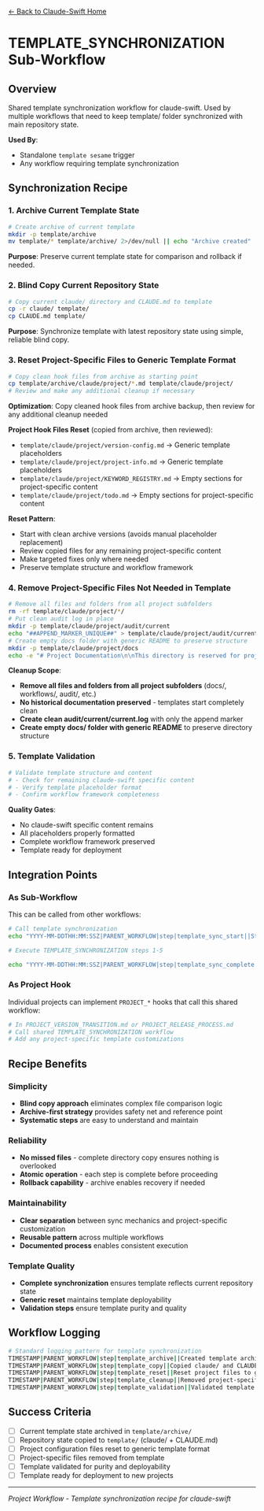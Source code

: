 [← Back to Claude-Swift Home](../../../README.md)

# TEMPLATE_SYNCHRONIZATION Sub-Workflow

## Overview

Shared template synchronization workflow for claude-swift. Used by multiple workflows that need to keep template/ folder synchronized with main repository state.

**Used By**: 
- Standalone `template sesame` trigger
- Any workflow requiring template synchronization

## Synchronization Recipe

### 1. Archive Current Template State
```bash
# Create archive of current template
mkdir -p template/archive
mv template/* template/archive/ 2>/dev/null || echo "Archive created"
```

**Purpose**: Preserve current template state for comparison and rollback if needed.

### 2. Blind Copy Current Repository State  
```bash
# Copy current claude/ directory and CLAUDE.md to template
cp -r claude/ template/
cp CLAUDE.md template/
```

**Purpose**: Synchronize template with latest repository state using simple, reliable blind copy.

### 3. Reset Project-Specific Files to Generic Template Format
```bash
# Copy clean hook files from archive as starting point
cp template/archive/claude/project/*.md template/claude/project/
# Review and make any additional cleanup if necessary
```

**Optimization**: Copy cleaned hook files from archive backup, then review for any additional cleanup needed

**Project Hook Files Reset** (copied from archive, then reviewed):
- `template/claude/project/version-config.md` → Generic template placeholders
- `template/claude/project/project-info.md` → Generic template placeholders  
- `template/claude/project/KEYWORD_REGISTRY.md` → Empty sections for project-specific content
- `template/claude/project/todo.md` → Empty sections for project-specific content

**Reset Pattern**:
- Start with clean archive versions (avoids manual placeholder replacement)
- Review copied files for any remaining project-specific content
- Make targeted fixes only where needed
- Preserve template structure and workflow framework

### 4. Remove Project-Specific Files Not Needed in Template
```bash
# Remove all files and folders from all project subfolders
rm -rf template/claude/project/*/
# Put clean audit log in place
mkdir -p template/claude/project/audit/current
echo "##APPEND_MARKER_UNIQUE##" > template/claude/project/audit/current/current.log
# Create empty docs folder with generic README to preserve structure
mkdir -p template/claude/project/docs
echo -e "# Project Documentation\n\nThis directory is reserved for project-specific documentation.\n\nCurrently empty - no project-specific documentation files are maintained.\n\n---\n\n*Project documentation structure maintained for future use.*" > template/claude/project/docs/README.md
```

**Cleanup Scope**:
- **Remove all files and folders from all project subfolders** (docs/, workflows/, audit/, etc.)
- **No historical documentation preserved** - templates start completely clean
- **Create clean audit/current/current.log** with only the append marker
- **Create empty docs/ folder with generic README** to preserve directory structure

### 5. Template Validation
```bash
# Validate template structure and content
# - Check for remaining claude-swift specific content
# - Verify template placeholder format
# - Confirm workflow framework completeness
```

**Quality Gates**:
- No claude-swift specific content remains
- All placeholders properly formatted
- Complete workflow framework preserved
- Template ready for deployment

## Integration Points

### As Sub-Workflow
This can be called from other workflows:

```bash
# Call template synchronization
echo "YYYY-MM-DDTHH:MM:SSZ|PARENT_WORKFLOW|step|template_sync_start||Starting template synchronization sub-workflow" >> claude/project/audit/current/current.log

# Execute TEMPLATE_SYNCHRONIZATION steps 1-5

echo "YYYY-MM-DDTHH:MM:SSZ|PARENT_WORKFLOW|step|template_sync_complete||Template synchronization sub-workflow complete" >> claude/project/audit/current/current.log
```

### As Project Hook
Individual projects can implement `PROJECT_*` hooks that call this shared workflow:

```bash
# In PROJECT_VERSION_TRANSITION.md or PROJECT_RELEASE_PROCESS.md
# Call shared TEMPLATE_SYNCHRONIZATION workflow
# Add any project-specific template customizations
```

## Recipe Benefits

### **Simplicity**
- **Blind copy approach** eliminates complex file comparison logic
- **Archive-first strategy** provides safety net and reference point
- **Systematic steps** are easy to understand and maintain

### **Reliability** 
- **No missed files** - complete directory copy ensures nothing is overlooked
- **Atomic operation** - each step is complete before proceeding
- **Rollback capability** - archive enables recovery if needed

### **Maintainability**
- **Clear separation** between sync mechanics and project-specific customization
- **Reusable pattern** across multiple workflows
- **Documented process** enables consistent execution

### **Template Quality**
- **Complete synchronization** ensures template reflects current repository state
- **Generic reset** maintains template deployability
- **Validation steps** ensure template purity and quality

## Workflow Logging

```bash
# Standard logging pattern for template synchronization
TIMESTAMP|PARENT_WORKFLOW|step|template_archive||Created template archive in template/archive/
TIMESTAMP|PARENT_WORKFLOW|step|template_copy||Copied claude/ and CLAUDE.md to template/ 
TIMESTAMP|PARENT_WORKFLOW|step|template_reset||Reset project files to generic template format
TIMESTAMP|PARENT_WORKFLOW|step|template_cleanup||Removed project-specific files from template
TIMESTAMP|PARENT_WORKFLOW|step|template_validation||Validated template structure and content
```

## Success Criteria

- [ ] Current template state archived in `template/archive/`
- [ ] Repository state copied to `template/` (claude/ + CLAUDE.md)
- [ ] Project configuration files reset to generic template format
- [ ] Project-specific files removed from template
- [ ] Template validated for purity and deployability
- [ ] Template ready for deployment to new projects

---

*Project Workflow - Template synchronization recipe for claude-swift*